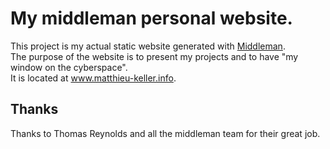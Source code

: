 My middleman personal website.
================

This project is my actual static website generated with <a href="http://middlemanapp.com/">Middleman</a>.    
The purpose of the website is to present my projects and to have "my window on the cyberspace".    
It is located at <a href="www.matthieu-keller.info">www.matthieu-keller.info</a>.

## Thanks

Thanks to Thomas Reynolds and all the middleman team for their great job.
